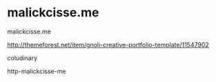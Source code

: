 # malickcisse.me
malickcisse.me 


http://themeforest.net/item/gnoli-creative-portfolio-template/11547902

coludinary

http-malickcisse-me

